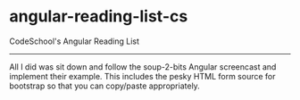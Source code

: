 angular-reading-list-cs
=======================

CodeSchool's Angular Reading List

---

All I did was sit down and follow the soup-2-bits Angular screencast and implement their example. This includes the pesky HTML form source for bootstrap so that you can copy/paste appropriately.
